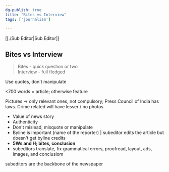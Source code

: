 ```yaml
---  
dg-publish: true  
title: "Bites vs Interview"  
tags: ['journalism']  
  
---  
```

  
[[./Sub Editor|Sub Editor]]  
  
## Bites vs Interview  
  
> Bites - quick question or two  
> Interview - full fledged  
  
Use quotes, don't manipulate  
  
<700 words = article; otherwise feature  
  
Pictures -> only relevant ones, not compulsory; Press Council of India has laws. Crime related will have lesser / no photos  
  
 - Value of news story  
 - Authenticity   
 - Don't mislead, misquote or manipulate  
 - Byline is important (name of the reporter) | subeditor edits the article but doesn't get byline credits  
- **5Ws and H; bites, conclusion**  
- subeditors translate, fix grammatical errors, proofread, layout, ads, images, and conclusiom  
  
subeditors are the backbone of the newspaper  
  
